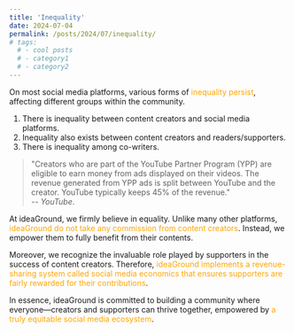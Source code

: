 ```yaml
---
title: 'Inequality'
date: 2024-07-04
permalink: /posts/2024/07/inequality/
# tags:
  # - cool posts
  # - category1
  # - category2
---
```


On most social media platforms, various forms of  <span style="color:orange">inequality persist</span>, affecting different groups within the community.

1. There is inequality between content creators and social media platforms.
2. Inequality also exists between content creators and readers/supporters.
3. There is inequality among co-writers.

> "Creators who are part of the YouTube Partner Program (YPP) are eligible to earn money from ads displayed on their videos. The revenue generated from YPP ads is split between YouTube and the creator. YouTube typically keeps 45% of the revenue."  
*-- YouTube*.

At ideaGround, we firmly believe in equality. Unlike many other platforms, <span style="color:orange"> ideaGround do not take any commission from content creators</span>. Instead, we empower them to fully benefit from their contents.

Moreover, we recognize the invaluable role played by supporters in the success of content
creators. Therefore, <span style="color:orange">ideaGround implements a revenue-sharing system called social media economics that ensures supporters are fairly rewarded for their contributions</span>.

In essence, ideaGround is committed to building a community where everyone—creators and supporters can thrive together, empowered by <span style="color:orange">a truly equitable social media ecosystem</span>.